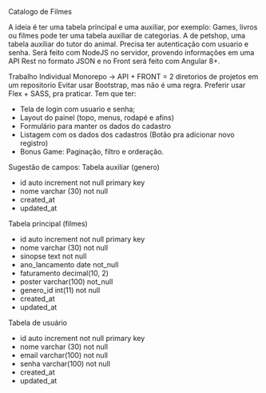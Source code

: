 Catalogo de Filmes


A ideia é ter uma tabela principal e uma auxiliar, por exemplo:
Games, livros ou filmes pode ter uma tabela auxiliar de categorias.
A de petshop, uma tabela auxiliar do tutor do animal.
Precisa ter autenticação com usuario e senha.
Será feito com NodeJS no servidor, provendo informações em uma API Rest no formato JSON
e no Front será feito com Angular 8+.

Trabalho Individual
Monorepo -> API + FRONT = 2 diretorios de projetos em um repositorio
Evitar usar Bootstrap, mas não é uma regra.
Preferir usar Flex + SASS, pra praticar.
Tem que ter:
- Tela de login com usuario e senha;
- Layout do painel (topo, menus, rodapé e afins)
- Formulário para manter os dados do cadastro
- Listagem com os dados dos cadastros (Botão pra adicionar novo registro)
- Bonus Game: Paginação, filtro e orderação.

Sugestão de campos:
Tabela auxiliar (genero)
 - id auto increment not null primary key
 - nome varchar (30) not null
 - created_at
 - updated_at

Tabela principal (filmes)
- id auto increment not null primary key
- nome varchar (30) not null
- sinopse text not null
- ano_lancamento date not_null
- faturamento decimal(10, 2) 
- poster varchar(100) not_null
- genero_id int(11) not null 
- created_at
- updated_at

Tabela de usuário
- id auto increment not null primary key
- nome varchar (30) not null
- email varchar(100) not null
- senha varchar(100) not null
- created_at
- updated_at




